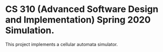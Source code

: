 # CS 310 (Advanced Software Design and Implementation) Spring 2020 Simulation.
This project implements a cellular automata simulator.
